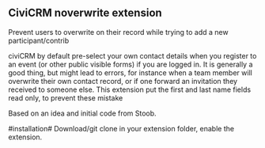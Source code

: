 ## CiviCRM noverwrite extension ##

Prevent users to overwrite on their record while trying to add a new participant/contrib

civiCRM by default pre-select your own contact details when you register to an event (or other public visible forms) if you are logged in. It is generally a good thing, but might lead to errors, for instance when a team member will overwrite their own contact record, or if one forward an invitation they received to someone else.
This extension put the first and last name fields read only, to prevent these mistake
  
Based on an idea and initial code from Stoob. 

#installation#
Download/git clone in your extension folder, enable the extension. 

